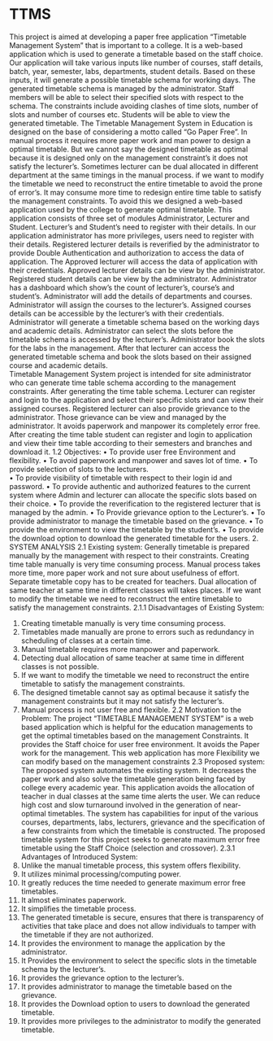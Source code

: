 # TTMS
This project is aimed at developing a paper free application “Timetable Management System” that is important to a college. It is a web-based application which is used to generate a timetable based on the staff choice. Our application will take various inputs like number of courses, staff details, batch, year, semester, labs, departments, student details. Based on these inputs, it will generate a possible timetable schema for working days. The generated timetable schema is managed by the administrator. Staff members will be able to select their specified slots with respect to the schema. The constraints include avoiding clashes of time slots, number of slots and number of   courses etc. Students will be able to view the generated timetable.
The Timetable Management System in Education is designed on the base of considering a motto called “Go Paper Free”. In manual process it requires more paper work and man power to design a optimal timetable. But we cannot say the designed timetable as optimal because it is designed only on the management constraint’s it does not satisfy the lecturer’s. Sometimes lecturer can be dual allocated in different department at the same timings in the manual process. if we want to modify the timetable we need to reconstruct the entire timetable to avoid the prone of error’s. It may consume more time to redesign entire time table to satisfy the management constraints. To avoid this we designed a web-based application used by the college to generate optimal timetable. This application consists of three set of modules   Administrator, Lecturer and   Student. Lecturer’s and Student’s need to register with their details. 
In our application administrator has more privileges, users need to register with their details. Registered lecturer details is reverified by the administrator to provide Double Authentication and authorization to access the data of application. The Approved lecturer will access the data of  application with their credentials. Approved lecturer details can be view by the administrator. Registered student details can be view by the administrator. Administrator has a dashboard which show’s the count of lecturer’s, course’s and student’s. Administrator will add the details of departments and courses. Administrator will assign the courses to the lecturer’s. Assigned courses details can be accessible by the lecturer’s with their credentials. Administrator will generate a timetable schema based on the working days and academic details. Administrator can select the slots before the timetable schema is accessed by the lecturer’s. Administrator book the slots for the labs in the management. After that lecturer can access the generated timetable schema and book the slots based on their assigned course and academic details.            
          Timetable Management System project is intended for site administrator who can generate time table schema according to the management constraints. After generating the time table schema. Lecturer can register and login to the application and select their specific slots and can view their assigned courses. Registered lecturer can also provide grievance to the administrator. Those grievance can be view and managed by the administrator. It avoids paperwork and manpower its completely error free. After creating the time table student can register and login to application and view their time table according to their semesters and branches and download it. 
1.2   Objectives: 
•	To provide user free Environment and flexibility.
•	To avoid paperwork and manpower and saves lot of time. 
•	To provide selection of slots to the lecturers.  
•	To provide visibility of timetable with respect to their login id and password.
•	To provide authentic and authorized features to the current system where Admin and lecturer can allocate the specific slots based on their choice.
•	To provide the reverification to the registered lecturer that is managed by the admin.
•	To Provide grievance option to the Lecturer’s.
•	To provide administrator to manage the timetable based on the grievance.
•	To provide the environment to view the timetable by the student’s.
•	To provide the download option to download the generated timetable for the users.
2.	SYSTEM ANALYSIS 
2.1   Existing system: 
Generally timetable is prepared manually by the management with respect to their constraints. Creating time table manually is very time consuming process.  Manual process takes more time, more paper work and not sure about usefulness of effort.  Separate timetable copy has to be created for teachers. Dual allocation of same teacher at same time in different classes will takes places. If we want to modify the timetable we need to reconstruct the entire timetable to satisfy the management constraints. 
2.1.1   Disadvantages of Existing System: 
1.	Creating timetable manually is very time consuming process. 
2.	Timetables made manually are prone to errors such as redundancy in scheduling of classes at a certain time.
3.	  Manual timetable requires more manpower and paperwork. 
4.	 Detecting dual allocation of same teacher at same time in different classes is not possible.
5.	If we want to modify the timetable we need to reconstruct the entire timetable to satisfy the management constraints.
6.	The designed timetable cannot say as optimal because it satisfy the management constraints but it may not satisfy the lecturer’s.
7.	 Manual process is not user free and flexible.
2.2   Motivation to the Problem:
The project “TIMETABLE MANAGEMENT SYSTEM” is a web based application which is helpful for the education managements to get the optimal timetables based on the management Constraints. It provides the Staff choice for user free environment. It avoids the Paper work for the management. This web application has more Flexibility we can modify based on the management constraints
2.3   Proposed system: 
       The proposed system automates the existing system. It decreases the paper work and also solve the timetable generation being faced by college every academic year. This application avoids the allocation of teacher in dual classes at the same time alerts the user. We can reduce high cost and slow turnaround involved in the generation of near-optimal timetables. The system has capabilities for input of the various courses, departments, labs, lecturers, grievance and the specification of a few constraints from which the timetable is constructed. The proposed timetable system for this project seeks to generate maximum error free timetable using the Staff Choice (selection and crossover). 
2.3.1   Advantages of Introduced System: 
1.	Unlike the manual timetable process, this system offers flexibility.
2.	It utilizes minimal processing/computing power.
3.	It greatly reduces the time needed to generate maximum error free timetables.
4.	It almost eliminates paperwork.
5.	It simplifies the timetable process.
6.	The generated timetable is secure, ensures that there is transparency of activities that take place and does not allow individuals to tamper with the timetable if they are not authorized.
7.	It provides the environment to manage the application by the administrator.
8.	It Provides the environment to select the specific slots in the timetable schema by the  lecturer’s. 
9.	It provides the grievance option to the lecturer’s.
10.	It provides administrator to manage the timetable based on the grievance.
11.	It provides the Download option to users to download the generated timetable.
12.	It provides more privileges to the administrator to modify the generated timetable.
